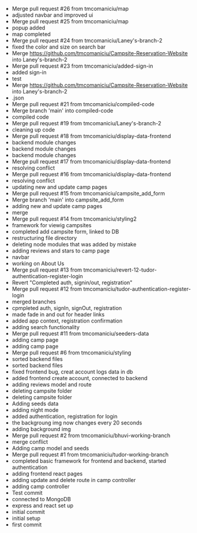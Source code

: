 - Merge pull request #26 from tmcomaniciu/map
- adjusted navbar and improved ui
- Merge pull request #25 from tmcomaniciu/map
- popup added
- map completed
- Merge pull request #24 from tmcomaniciu/Laney's-branch-2
- fixed the color and size on search bar
- Merge https://github.com/tmcomaniciu/Campsite-Reservation-Website into Laney's-branch-2
- Merge pull request #23 from tmcomaniciu/added-sign-in
- added sign-in
- test
- Merge https://github.com/tmcomaniciu/Campsite-Reservation-Website into Laney's-branch-2
- .json
- Merge pull request #21 from tmcomaniciu/compiled-code
- Merge branch 'main' into compiled-code
- compiled code
- Merge pull request #19 from tmcomaniciu/Laney's-branch-2
- cleaning up code
- Merge pull request #18 from tmcomaniciu/display-data-frontend
- backend module changes
- backend module changes
- backend module changes
- Merge pull request #17 from tmcomaniciu/display-data-frontend
- resolving conflict
- Merge pull request #16 from tmcomaniciu/display-data-frontend
- resolving conflict
- updating new and update camp pages
- Merge pull request #15 from tmcomaniciu/campsite_add_form
- Merge branch 'main' into campsite_add_form
- adding new and update camp pages
- merge
- Merge pull request #14 from tmcomaniciu/styling2
- framework for viewig campsites
- completed add campsite form, linked to DB
- restructuring file directory
- deleting node modules that was added by mistake
- adding reviews and stars to camp page
- navbar
- working on About Us
- Merge pull request #13 from tmcomaniciu/revert-12-tudor-authentication-register-login
- Revert "Completed auth, signin/out, registration"
- Merge pull request #12 from tmcomaniciu/tudor-authentication-register-login
- merged branches
- cpmpleted auth, signIn, signOut, registration
- made fade in and out for header links
- added app context, registration confirmation
- adding search functionality
- Merge pull request #11 from tmcomaniciu/seeders-data
- adding camp page
- adding camp page
- Merge pull request #6 from tmcomaniciu/styling
- sorted backend files
- sorted backend files
- fixed frontend bug, creat account logs data in db
- added frontend create account, connected to backend
- adding reviews model and route
- deleting campsite folder
- deleting campsite folder
- Adding seeds data
- adding night mode
- added authentication, registration for login
- the backgroung img now changes every 20 seconds
- adding background img
- Merge pull request #2 from tmcomaniciu/bhuvi-working-branch
- merge conflict
- Adding camp model and seeds
- Merge pull request #1 from tmcomaniciu/tudor-working-branch
- completed basic framework for frontend and backend, started authentication
- adding frontend react pages
- adding update and delete route in camp controller
- adding camp controller
- Test commit
- connected to MongoDB
- express and react set up
- initial commit
- initial setup
- first commit
